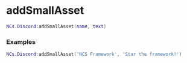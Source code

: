 # addSmallAsset

```lua
NCs.Discord:addSmallAsset(name, text)
```

### Examples

```lua
NCs.Discord:addSmallAsset('NCS Framework', 'Star the framework!')
```